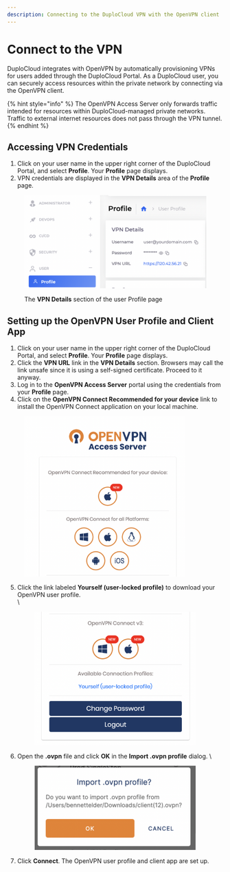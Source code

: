 ```yaml
---
description: Connecting to the DuploCloud VPN with the OpenVPN client
---
```


# Connect to the VPN

DuploCloud integrates with OpenVPN by automatically provisioning VPNs for users added through the DuploCloud Portal. As a DuploCloud user, you can securely access resources within the private network by connecting via the OpenVPN client.

{% hint style="info" %}
The OpenVPN Access Server only forwards traffic intended for resources within DuploCloud-managed private networks. Traffic to external internet resources does not pass through the VPN tunnel.
{% endhint %}

## Accessing VPN Credentials

1. Click on your user name in the upper right corner of the DuploCloud Portal, and select **Profile**. Your **Profile** page displays.&#x20;
2. VPN credentials are displayed in the **VPN Details** area of the **Profile** page. &#x20;

<div align="left"><figure><img src="../../.gitbook/assets/image (68).png" alt="" width="563"><figcaption><p>The <strong>VPN Details</strong> section of the user Profile page</p></figcaption></figure></div>

## Setting up the OpenVPN User Profile and Client App

1. Click on your user name in the upper right corner of the DuploCloud Portal, and select **Profile**. Your **Profile** page displays.&#x20;
2. Click the **VPN URL** link in the **VPN Details** section. Browsers may call the link unsafe since it is using a self-signed certificate. Proceed to it anyway.&#x20;
3. Log in to the **OpenVPN Access Server** portal using the credentials from your **Profile** page.
4. Click on the **OpenVPN Connect Recommended for your device** link to install the OpenVPN Connect application on your local machine.

<div align="left"><figure><img src="../../.gitbook/assets/image (73).png" alt="" width="375"><figcaption></figcaption></figure></div>

5.  Click the link labeled **Yourself (user-locked profile)** to download your OpenVPN user profile.\
    \


    <div align="left"><figure><img src="../../.gitbook/assets/image (202).png" alt="" width="375"><figcaption></figcaption></figure></div>
6.  Open the **.ovpn** file and click **OK** in the **Import .ovpn profile** dialog. \


    <div align="left"><figure><img src="../../.gitbook/assets/image (47).png" alt="" width="375"><figcaption></figcaption></figure></div>
7. Click **Connect**. The OpenVPN user profile and client app are set up.

